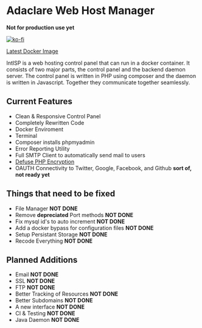 # Adaclare Web Host Manager

**Not for production use yet**

[![ko-fi](https://www.ko-fi.com/img/githubbutton_sm.svg)](https://ko-fi.com/H2H81HAQY)

[Latest Docker Image](https://hub.docker.com/r/adaclare/intisp)

IntISP is a web hosting control panel that can run in a docker container. It consists of two major parts, the control panel and the backend daemon server. The control panel is written in PHP using composer and the daemon is written in Javascript. Together they communicate together seamlessly.

## Current Features

- Clean & Responsive Control Panel
- Completely Rewritten Code
- Docker Enviroment
- Terminal
- Composer installs phpmyadmin
- Error Reporting Utility
- Full SMTP Client to automatically send mail to users
- [Defuse PHP Encryption](https://github.com/defuse/php-encryption)
- OAUTH Connectivity to Twitter, Google, Facebook, and Github **sort of, not ready yet**

## Things that need to be fixed

- File Manager **NOT DONE**
- Remove **depreciated** Port methods **NOT DONE**
- Fix mysql id's to auto increment **NOT DONE**
- Add a docker bypass for configuration files **NOT DONE**
- Setup Persistant Storage **NOT DONE**
- Recode Everything **NOT DONE**

## Planned Additions

- Email **NOT DONE**
- SSL **NOT DONE**
- FTP **NOT DONE**
- Better Tracking of Resources **NOT DONE**
- Better Subdomains **NOT DONE**
- A new interface **NOT DONE**
- CI & Testing **NOT DONE**
- Java Daemon **NOT DONE**
